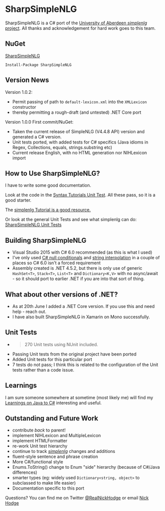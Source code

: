 # SharpSimpleNLG
SharpSimpleNLG is a C# port of the [University of Aberdeen *simplenlg* project](https://github.com/simplenlg/simplenlg). All thanks and acknowledgement for hard work goes to this team.


## NuGet
[SharpSimpleNLG](https://nuget.org/packages/SharpSimpleNLG)

```
Install-Package SharpSimpleNLG
``` 

## Version News

Version 1.0.2:
* Permit passing of path to ```default-lexicon.xml``` into the ```XMLLexicon``` constructor
* thereby permitting a rough-draft (and untested) .NET Core port

Version 1.0.0 First commit/NuGet:
* Taken the current release of SimpleNLG (V4.4.8 API) version and generated a C# version. 
* Unit tests ported, with added tests for C# specifics (Java idioms in Regex, Collections, equals, strings.substring etc)
* Current release English, with no HTML generation nor NIHLexicon import

## How to Use SharpSimpleNLG?
I have to write some good documentation.

Look at the code in the [Syntax Tutorials Unit Test](https://github.com/nickhodge/SharpSimpleNLG/blob/master/SharpSimpleNLGTests/syntax/TutorialTest.cs). All these pass, so it is a good starter.

The [simplenlg Tutorial is a good resource.](https://github.com/simplenlg/simplenlg/wiki/Section-0-%E2%80%93-SimpleNLG-Tutorial)

Or look at the general Unit Tests and see what simplenlg can do: [SharpSimpleNLG Unit Tests](https://github.com/nickhodge/SharpSimpleNLG/blob/master/SharpSimpleNLGTests/)


## Building SharpSimpleNLG
* Visual Studio 2015 with C# 6.0 recommended (as this is what I used)
* I've only used [C# null conditionals](https://msdn.microsoft.com/en-au/library/dn986595.aspx) and [string interpolation](https://msdn.microsoft.com/en-us/library/dn961160.aspx) in a couple of places so C# 6.0 isn't a forced requirement
* Assembly created is .NET 4.5.2, but there is only use of generic ```HashSet<T>```, ```Stack<T>```, ```List<T>``` and ```Dictionary<K,V>``` with no async/await - so it should port to earlier .NET if you are into that sort of thing.

## What about other versions of .NET?
* As at 20th June I added a .NET Core version. If you use this and need help - reach out. 
* I have also built SharpSimpleNLG in Xamarin on Mono successfully.

## Unit Tests
* >270 Unit tests using NUnit included.
* Passing Unit tests from the original project have been ported
* Added Unit tests for this particular port
* 7 tests do not pass; I think this is related to the configuration of the Unit tests rather than a code issue.

## Learnings

I am sure someone somewhere at sometime (most likely me) will find my [Learnings on Java to C#](https://github.com/nickhodge/SharpSimpleNLG/blob/master/JavaToCsharpLearnings.md) interesting and useful.

## Outstanding and Future Work
* contribute _back_ to parent!
* implement NIHLexicon and MultipleLexicon 
* implement HTMLFormatter
* re-work Unit test hierarchy
* continue to track [*simplenlg*](https://github.com/simplenlg/simplenlg) changes and additions
* fluent-style sentence and phrase creation
* More C#/functional style
* Enums.ToString() change to Enum "side" hierarchy (because of C#/Java differences)
* smarter types (eg: widely used ```Dictionary<string, object>``` to subclassed to make life easier)
* Documentation specific to this port

Questions? You can find me on Twitter [@RealNickHodge](https://twitter.com/RealNickHodge) or email [Nick Hodge](mailto:nhodge@mungr.com)
